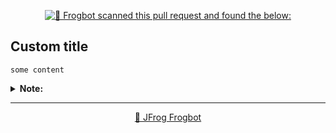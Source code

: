 <div align='center'>

[![🚨 Frogbot scanned this pull request and found the below:](https://raw.githubusercontent.com/jfrog/frogbot/master/resources/v2/vulnerabilitiesBannerPR.png)](https://docs.jfrog-applications.jfrog.io/jfrog-applications/frogbot)

</div>

## **Custom title**

```
some content
```
<details>
<summary> <b>Note:</b> </summary>


---
<div align='center'>

**Frogbot** also supports **Contextual Analysis, Secret Detection, IaC and SAST Vulnerabilities Scanning**. This features are included as part of the [JFrog Advanced Security](https://jfrog.com/advanced-security) package, which isn't enabled on your system.

</div>


</details>


---
<div align='center'>

[🐸 JFrog Frogbot](https://docs.jfrog-applications.jfrog.io/jfrog-applications/frogbot)

</div>
